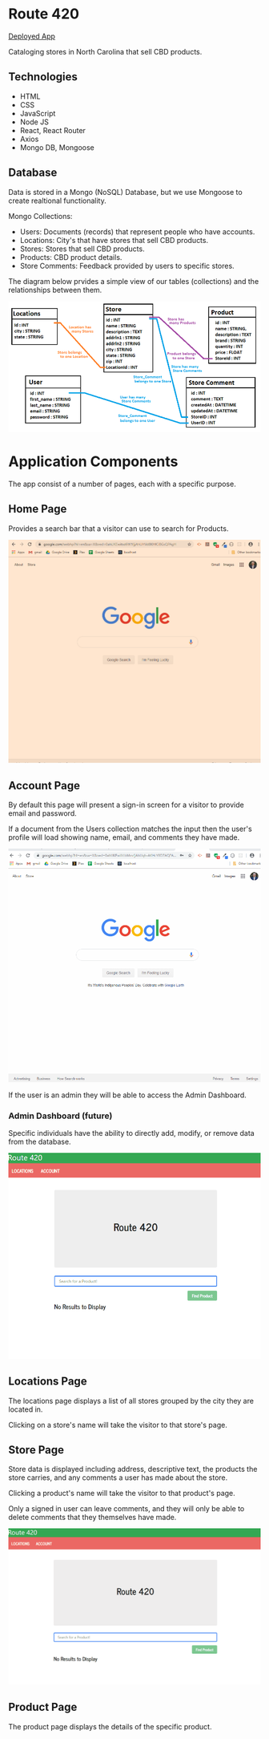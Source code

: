 # Route 420

[Deployed App](https://route420react.herokuapp.com/)

Cataloging stores in North Carolina that sell CBD products.

## Technologies

 * HTML
 * CSS
 * JavaScript
 * Node JS
 * React, React Router
 * Axios
 * Mongo DB, Mongoose

 ## Database

 Data is stored in a Mongo (NoSQL) Database, but we use Mongoose to create realtional functionality.

 Mongo Collections:

  * Users: Documents (records) that represent people who have accounts.
  * Locations: City's that have stores that sell CBD products.
  * Stores: Stores that sell CBD products.
  * Products: CBD product details.
  * Store Comments: Feedback provided by users to specific stores.

 The diagram below prvides a simple view of our tables (collections) and the relationships between them.

 ![database](/documentation/database_diagram.png)

 # Application Components

 The app consist of a number of pages, each with a specific purpose.

 ## Home Page

 Provides a search bar that a visitor can use to search for Products.

![product search](/documentation/product_search.gif)

 ## Account Page

 By default this page will present a sign-in screen for a visitor to provide email and password.

 If a document from the Users collection matches the input then the user's profile will load showing name, email, and comments they have made.

![user profile](/documentation/user_profile.gif)

 If the user is an admin they will be able to access the Admin Dashboard.

 ### Admin Dashboard (future)

 Specific individuals have the ability to directly add, modify, or remove data from the database.

 ![admin page](/documentation/admin_page.gif)

 ## Locations Page

 The locations page displays a list of all stores grouped by the city they are located in.

 Clicking on a store's name will take the visitor to that store's page.

 ## Store Page

 Store data is displayed including address, descriptive text, the products the store carries, and any comments a user has made about the store.

 Clicking a product's name will take the visitor to that product's page.

Only a signed in user can leave comments, and they will only be able to delete comments that they themselves have made.

![add delete comment](/documentation/add_delete_comment.gif)
 
 ## Product Page

The product page displays the details of the specific product.



